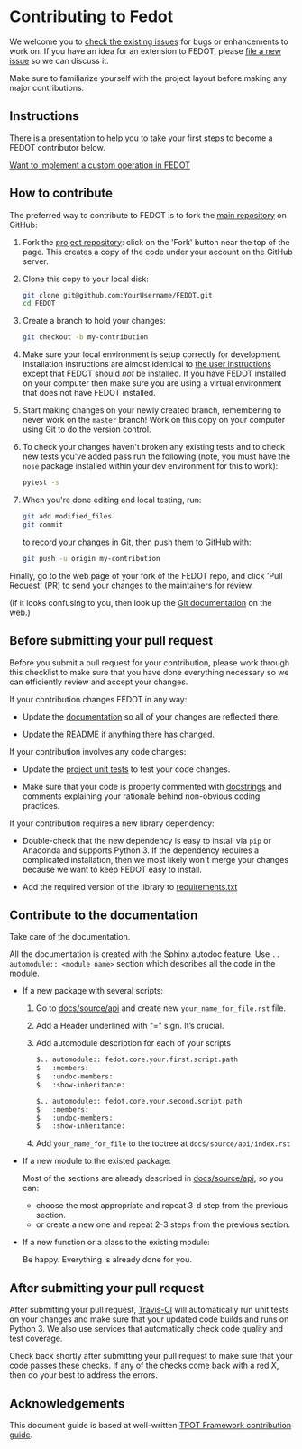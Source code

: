 # Contributing to Fedot

We welcome you to [check the existing
issues](https://github.com/nccr-itmo/FEDOT/issues) for bugs or
enhancements to work on. If you have an idea for an extension to FEDOT,
please [file a new
issue](https://github.com/nccr-itmo/FEDOT/issues/new) so we can
discuss it.

Make sure to familiarize yourself with the project layout before making
any major contributions.

## Instructions

There is a presentation to help you to take your first steps to become a FEDOT contributor below.

[Want to implement a custom operation in FEDOT](docs/files/custom_operation_guide.pdf)

## How to contribute

The preferred way to contribute to FEDOT is to fork the [main
repository](https://github.com/aimclub/FEDOT) on GitHub:

1. Fork the [project repository](https://github.com/aimclub/FEDOT):
   click on the 'Fork' button near the top of the page. This creates a
   copy of the code under your account on the GitHub server.

2. Clone this copy to your local disk:

   ```bash
   git clone git@github.com:YourUsername/FEDOT.git
   cd FEDOT
   ```

3. Create a branch to hold your changes:

   ```bash
   git checkout -b my-contribution
   ```

4. Make sure your local environment is setup correctly for development.
   Installation instructions are almost identical to [the user
   instructions](README_en.rst#installation) except that FEDOT should *not* be
   installed. If you have FEDOT installed on your computer then make
   sure you are using a virtual environment that does not have FEDOT
   installed.

5. Start making changes on your newly created branch, remembering to
   never work on the ``master`` branch! Work on this copy on your
   computer using Git to do the version control.

6. To check your changes haven't broken any existing tests and to check
   new tests you've added pass run the following (note, you must have
   the ``nose`` package installed within your dev environment for this
   to work):

   ```bash
   pytest -s
   ```

7. When you're done editing and local testing, run:

   ```bash
   git add modified_files
   git commit
   ```

   to record your changes in Git, then push them to GitHub with:

   ```bash
   git push -u origin my-contribution
   ```

Finally, go to the web page of your fork of the FEDOT repo, and click
'Pull Request' (PR) to send your changes to the maintainers for review.

(If it looks confusing to you, then look up the [Git
documentation](http://git-scm.com/documentation) on the web.)

## Before submitting your pull request

Before you submit a pull request for your contribution, please work
through this checklist to make sure that you have done everything
necessary so we can efficiently review and accept your changes.

If your contribution changes FEDOT in any way:

- Update the
   [documentation](docs)
   so all of your changes are reflected there.

- Update the
   [README](README_en.rst)
   if anything there has changed.

If your contribution involves any code changes:

- Update the [project unit
   tests](https://github.com/aimclub/FEDOT/tree/master/test) to
   test your code changes.

- Make sure that your code is properly commented with
   [docstrings](https://peps.python.org/pep-0257/) and
   comments explaining your rationale behind non-obvious coding
   practices.

If your contribution requires a new library dependency:

- Double-check that the new dependency is easy to install via ``pip``
   or Anaconda and supports Python 3. If the dependency requires a
   complicated installation, then we most likely won't merge your
   changes because we want to keep FEDOT easy to install.

- Add the required version of the library to
   [requirements.txt](requirements.txt)

## Contribute to the documentation

Take care of the documentation.

All the documentation is created with the Sphinx autodoc feature. Use `..
automodule:: <module_name>` section which describes all the code in the module.

- If a new package with several scripts:

   1. Go to [docs/source/api](docs/source/api) and create new `your_name_for_file.rst` file.

   2. Add a Header underlined with “=” sign. It’s crucial.

   3. Add automodule description for each of your scripts

      ```rst
      $.. automodule:: fedot.core.your.first.script.path
      $   :members:
      $   :undoc-members:
      $   :show-inheritance:

      $.. automodule:: fedot.core.your.second.script.path
      $   :members:
      $   :undoc-members:
      $   :show-inheritance:
      ```

   4. Add `your_name_for_file` to the toctree at `docs/source/api/index.rst`

- If a new module to the existed package:

    Most of the sections are already described in [docs/source/api](docs/source/api), so you can:

  - choose the most appropriate and repeat 3-d step from the previous section.
  - or create a new one and repeat 2-3 steps from the previous section.

- If a new function or a class to the existing module:

    Be happy. Everything is already done for you.

## After submitting your pull request

After submitting your pull request,
[Travis-CI](https://travis-ci.com/) will automatically run unit tests
on your changes and make sure that your updated code builds and runs on
Python 3. We also use services that automatically check code quality and
test coverage.

Check back shortly after submitting your pull request to make sure that
your code passes these checks. If any of the checks come back with a red
X, then do your best to address the errors.

## Acknowledgements

This document guide is based at well-written [TPOT Framework
contribution
guide](https://github.com/EpistasisLab/tpot/blob/master/docs_sources/contributing.md).
